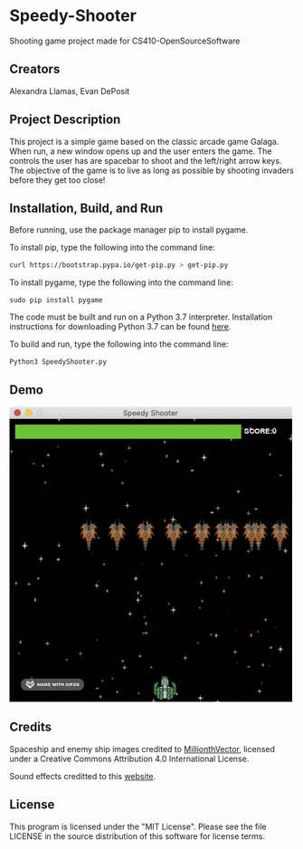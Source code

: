 # Speedy-Shooter
Shooting game project made for CS410-OpenSourceSoftware

## Creators
Alexandra Llamas, Evan DePosit

## Project Description
This project is a simple game based on the classic arcade game Galaga. When run, a new window opens up and the user enters the game. 
The controls the user has are spacebar to shoot and the left/right arrow keys.
The objective of the game is to live as long as possible by shooting invaders before they get too close! 

## Installation, Build, and Run
Before running, use the package manager pip to install pygame.

To install pip, type the following into the command line:

```bash
curl https://bootstrap.pypa.io/get-pip.py > get-pip.py
```

To install pygame, type the following into the command line:

```
sudo pip install pygame
```

The code must be built and run on a Python 3.7 interpreter. Installation instructions for downloading
Python 3.7 can be found [here](https://www.python.org/downloads/).

To build and run, type the following into the command line:
```
Python3 SpeedyShooter.py
```

## Demo
![Speedy Shooter Demo](shooterdemo.gif)

## Credits

Spaceship and enemy ship images credited to [MillionthVector](http://millionthvector.blogspot.com/p/free-sprites.html?m=1), licensed under a Creative Commons Attribution 4.0 International License.

Sound effects creditted to this [website](https://www.freesoundeffects.com).


## License
This program is licensed under the "MIT License". Please see the file LICENSE in the source distribution of this software for license terms.
